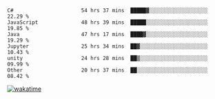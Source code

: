 <!--START_SECTION:waka-->

```text
C#                      54 hrs 37 mins  █████▓░░░░░░░░░░░░░░░░░░░   22.29 %
JavaScript              48 hrs 39 mins  █████░░░░░░░░░░░░░░░░░░░░   19.85 %
Java                    47 hrs 17 mins  ████▓░░░░░░░░░░░░░░░░░░░░   19.29 %
Jupyter                 25 hrs 34 mins  ██▓░░░░░░░░░░░░░░░░░░░░░░   10.43 %
unity                   24 hrs 28 mins  ██▒░░░░░░░░░░░░░░░░░░░░░░   09.99 %
Other                   20 hrs 37 mins  ██░░░░░░░░░░░░░░░░░░░░░░░   08.42 %
```

<!--END_SECTION:waka-->
[![wakatime](https://wakatime.com/badge/user/6c2f442e-41b4-42e3-bc06-d5d8203ad1da.svg)](https://wakatime.com/@6c2f442e-41b4-42e3-bc06-d5d8203ad1da)
